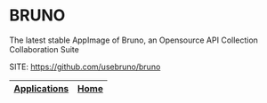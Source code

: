# BRUNO
 
 The latest stable AppImage of Bruno, an Opensource API Collection  Collaboration Suite
 
 SITE: https://github.com/usebruno/bruno

 | [Applications](https://portable-linux-apps.github.io/apps.html) | [Home](https://portable-linux-apps.github.io)
 | --- | --- |
